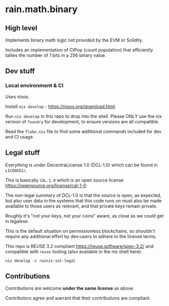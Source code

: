 # rain.math.binary

## High level

Implements binary math logic not provided by the EVM or Solidity.

Includes an implementation of CtPop (count population) that efficiently tallies
the number of 1 bits in a 256 binary value.

## Dev stuff

### Local environment & CI

Uses nixos.

Install `nix develop` - https://nixos.org/download.html.

Run `nix develop` in this repo to drop into the shell. Please ONLY use the nix
version of `foundry` for development, to ensure versions are all compatible.

Read the `flake.nix` file to find some additional commands included for dev and
CI usage.

## Legal stuff

Everything is under DecentraLicense 1.0 (DCL-1.0) which can be found in `LICENSES/`.

This is basically `CAL-1.0` which is an open source license
https://opensource.org/license/cal-1-0

The non-legal summary of DCL-1.0 is that the source is open, as expected, but
also user data in the systems that this code runs on must also be made available
to those users as relevant, and that private keys remain private.

Roughly it's "not your keys, not your coins" aware, as close as we could get in
legalese.

This is the default situation on permissionless blockchains, so shouldn't require
any additional effort by dev-users to adhere to the license terms.

This repo is REUSE 3.2 compliant https://reuse.software/spec-3.2/ and compatible
with `reuse` tooling (also available in the nix shell here).

```
nix develop -c rainix-sol-legal
```

## Contributions

Contributions are welcome **under the same license** as above.

Contributors agree and warrant that their contributions are compliant.